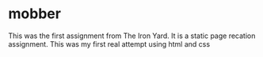 mobber
======

This was the first assignment from The Iron Yard. It is a static page recation assignment. This was my first real attempt using html and css

